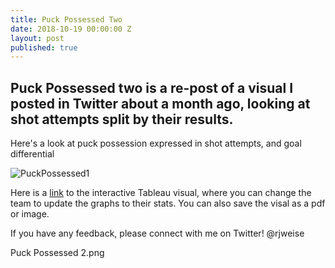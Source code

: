 ```yaml
---
title: Puck Possessed Two
date: 2018-10-19 00:00:00 Z
layout: post
published: true
---
```


## Puck Possessed two is a re-post of a visual I posted in Twitter about a month ago, looking at shot attempts split by their results.

Here's a look at puck possession expressed in shot attempts, and goal differential

![PuckPossessed1]({{site.url}}{{site.baseurl}}/images/Puck%20Possessed%202.png "Puck Possessed 2")

Here is a [link](https://public.tableau.com/profile/rj7974#!/vizhome/NHL20172018_ShotByType_Analysis/PuckPossessed2?publish=yes) to the interactive Tableau visual, where you can change the team to update the graphs to their stats. You can also save the visal as a pdf or image.

If you have any feedback, please connect with me on Twitter! @rjweise

Puck Possessed 2.png
